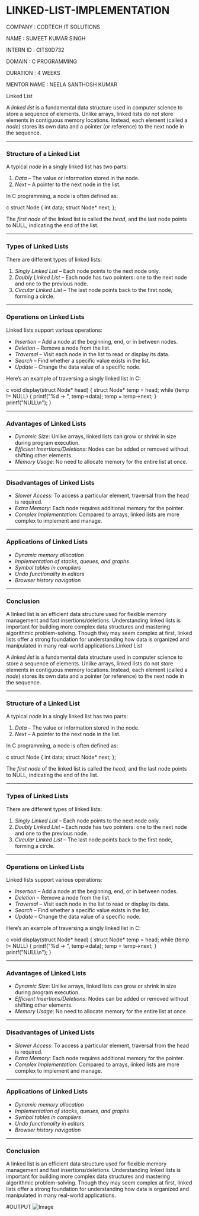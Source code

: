 # LINKED-LIST-IMPLEMENTATION


COMPANY : CODTECH IT SOLUTIONS

NAME : SUMEET KUMAR SINGH

INTERN ID : CITS0D732

DOMAIN : C PROGRAMMING

DURATION : 4 WEEKS

MENTOR NAME : NEELA SANTHOSH KUMAR


Linked List

A *linked list* is a fundamental data structure used in computer science to store a sequence of elements. Unlike arrays, linked lists do not store elements in contiguous memory locations. Instead, each element (called a *node*) stores its own data and a pointer (or reference) to the next node in the sequence.

---

### Structure of a Linked List

A typical *node* in a singly linked list has two parts:

1. *Data* – The value or information stored in the node.
2. *Next* – A pointer to the next node in the list.

In C programming, a node is often defined as:

c
struct Node {
    int data;
    struct Node* next;
};


The *first node* of the linked list is called the *head*, and the last node points to NULL, indicating the end of the list.

---

### Types of Linked Lists

There are different types of linked lists:

1. *Singly Linked List* – Each node points to the next node only.
2. *Doubly Linked List* – Each node has two pointers: one to the next node and one to the previous node.
3. *Circular Linked List* – The last node points back to the first node, forming a circle.

---

### Operations on Linked Lists

Linked lists support various operations:

* *Insertion* – Add a node at the beginning, end, or in between nodes.
* *Deletion* – Remove a node from the list.
* *Traversal* – Visit each node in the list to read or display its data.
* *Search* – Find whether a specific value exists in the list.
* *Update* – Change the data value of a specific node.

Here’s an example of traversing a singly linked list in C:

c
void display(struct Node* head) {
    struct Node* temp = head;
    while (temp != NULL) {
        printf("%d -> ", temp->data);
        temp = temp->next;
    }
    printf("NULL\n");
}


---

### Advantages of Linked Lists

* *Dynamic Size*: Unlike arrays, linked lists can grow or shrink in size during program execution.
* *Efficient Insertions/Deletions*: Nodes can be added or removed without shifting other elements.
* *Memory Usage*: No need to allocate memory for the entire list at once.

---

### Disadvantages of Linked Lists

* *Slower Access*: To access a particular element, traversal from the head is required.
* *Extra Memory*: Each node requires additional memory for the pointer.
* *Complex Implementation*: Compared to arrays, linked lists are more complex to implement and manage.

---

### Applications of Linked Lists

* *Dynamic memory allocation*
* *Implementation of stacks, queues, and graphs*
* *Symbol tables in compilers*
* *Undo functionality in editors*
* *Browser history navigation*

---

### Conclusion

A linked list is an efficient data structure used for flexible memory management and fast insertions/deletions. Understanding linked lists is important for building more complex data structures and mastering algorithmic problem-solving. Though they may seem complex at first, linked lists offer a strong foundation for understanding how data is organized and manipulated in many real-world applications.Linked List

A *linked list* is a fundamental data structure used in computer science to store a sequence of elements. Unlike arrays, linked lists do not store elements in contiguous memory locations. Instead, each element (called a *node*) stores its own data and a pointer (or reference) to the next node in the sequence.

---

### Structure of a Linked List

A typical *node* in a singly linked list has two parts:

1. *Data* – The value or information stored in the node.
2. *Next* – A pointer to the next node in the list.

In C programming, a node is often defined as:

c
struct Node {
    int data;
    struct Node* next;
};


The *first node* of the linked list is called the *head*, and the last node points to NULL, indicating the end of the list.

---

### Types of Linked Lists

There are different types of linked lists:

1. *Singly Linked List* – Each node points to the next node only.
2. *Doubly Linked List* – Each node has two pointers: one to the next node and one to the previous node.
3. *Circular Linked List* – The last node points back to the first node, forming a circle.

---

### Operations on Linked Lists

Linked lists support various operations:

* *Insertion* – Add a node at the beginning, end, or in between nodes.
* *Deletion* – Remove a node from the list.
* *Traversal* – Visit each node in the list to read or display its data.
* *Search* – Find whether a specific value exists in the list.
* *Update* – Change the data value of a specific node.

Here’s an example of traversing a singly linked list in C:

c
void display(struct Node* head) {
    struct Node* temp = head;
    while (temp != NULL) {
        printf("%d -> ", temp->data);
        temp = temp->next;
    }
    printf("NULL\n");
}


---

### Advantages of Linked Lists

* *Dynamic Size*: Unlike arrays, linked lists can grow or shrink in size during program execution.
* *Efficient Insertions/Deletions*: Nodes can be added or removed without shifting other elements.
* *Memory Usage*: No need to allocate memory for the entire list at once.

---

### Disadvantages of Linked Lists

* *Slower Access*: To access a particular element, traversal from the head is required.
* *Extra Memory*: Each node requires additional memory for the pointer.
* *Complex Implementation*: Compared to arrays, linked lists are more complex to implement and manage.

---

### Applications of Linked Lists

* *Dynamic memory allocation*
* *Implementation of stacks, queues, and graphs*
* *Symbol tables in compilers*
* *Undo functionality in editors*
* *Browser history navigation*

---

### Conclusion

A linked list is an efficient data structure used for flexible memory management and fast insertions/deletions. Understanding linked lists is important for building more complex data structures and mastering algorithmic problem-solving. Though they may seem complex at first, linked lists offer a strong foundation for understanding how data is organized and manipulated in many real-world applications.

#OUTPUT
![Image](https://github.com/user-attachments/assets/3cb6d2c1-9359-49bb-b511-d847dd2bea30)
